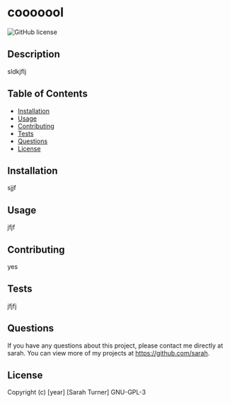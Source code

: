  # cooooool 

![GitHub license](https://img.shields.io/badge/license-GNU-GPL-3-blue)  

## Description
sldkjflj  

## Table of Contents
- [Installation](#installation)
- [Usage](#usage)
- [Contributing](#contributing)
- [Tests](#tests)
- [Questions](#questions)
- [License](#license)  

## Installation
sjjf  

## Usage
jfjf  

## Contributing
yes  

## Tests
jfjfj  

## Questions  
If you have any questions about this project, please contact me directly at sarah. You can view more of my projects at https://github.com/sarah.

## License
Copyright (c) [year] [Sarah Turner]
GNU-GPL-3  